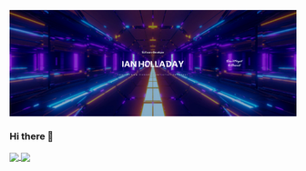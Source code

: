 ![Header](irh-softwaredev.jpg)

### Hi there 👋

<!--
**holladayian/holladayian** is a ✨ _special_ ✨ repository because its `README.md` (this file) appears on your GitHub profile.

Here are some ideas to get you started:

- 🔭 I’m currently working on ...
- 🌱 I’m currently learning ...
- 👯 I’m looking to collaborate on ...
- 🤔 I’m looking for help with ...
- 💬 Ask me about ...
- 📫 How to reach me: ...
- 😄 Pronouns: ...
- ⚡ Fun fact: ...
-->


<a href="https://github.com/holladayian">
  <img align="center" src="https://github-readme-stats.vercel.app/api/top-langs/?username=holladayian&langs_count=8&theme=synthwave" />
</a>
<a href="https://github.com/holladayian">
  <img align="center" src="https://github-readme-stats.vercel.app/api/?username=holladayian&show_icons=true&theme=synthwave" />
</a>

